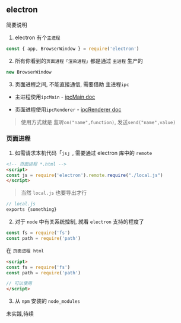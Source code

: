## electron

简要说明

1. electron 有个`主进程`

``` js
const { app, BrowserWindow } = require('electron')
```

2. 所有你看到的`页面进程「渲染进程」`都是通过 `主进程` 生产的

``` js
new BrowserWindow
```

3. 页面进程之间, 不能直接通信, 需要借助 主进程`ipc`

- 主进程使用`ipcMain` - [ipcMain doc](https://electronjs.org/docs/api/ipc-main#%E5%8F%91%E9%80%81%E6%B6%88%E6%81%AF)

- 页面进程使用`ipcRenderer` - [ipcRenderer doc](https://electronjs.org/docs/api/ipc-renderer#ipcrenderer)


> 使用方式就是 监听`on("name",function)`, 发送`send("name",value)`


### 页面进程

1. 如需请求本机代码「`js`」, 需要通过 electron 库中的 `remote`

``` html
<!-- 页面进程 *.html -->
<script>
const js = require('electron').remote.require("./local.js")
</script>
```

> 当然 `local.js` 也要导出才行

``` js
// local.js
exports {something}
```

2. 对于 `node` 中有关系统控制, 就看 `electron` 支持的程度了

``` js
const fs = require('fs')
const path = require('path')
```

在 `页面进程 html`

``` html
<script>
const fs = require('fs')
const path = require('path')

// 可以使用
</script>
```

3. 从 `npm` 安装的 `node_modules`

未实践,待续